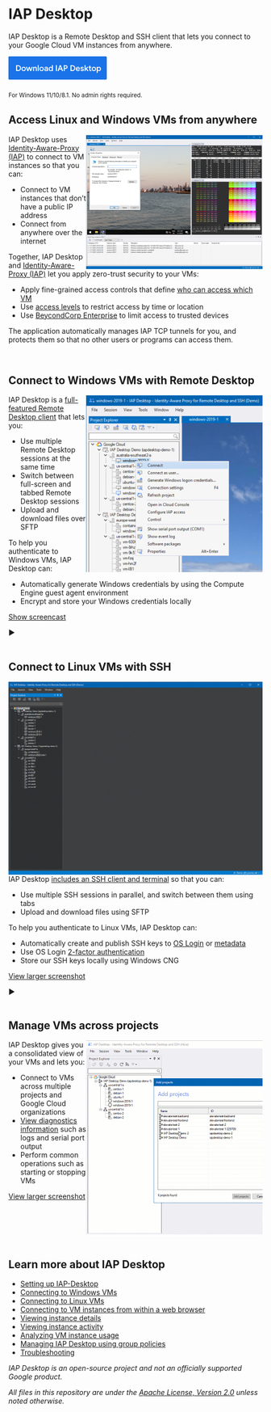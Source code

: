 # IAP Desktop

IAP Desktop is a Remote Desktop and SSH client that lets you connect to your Google Cloud VM instances from anywhere.

[<img src="doc/images/download.png">](https://github.com/GoogleCloudPlatform/iap-desktop/releases/latest/download/IapDesktop.msi)

<sub>
For Windows 11/10/8.1. No admin rights required.
</sub>

## Access Linux and Windows VMs from anywhere

<a href='doc/images/Screenshot_1400.png?raw=true'>
<img src='doc/images/Screenshot_350.png' align='right'>
</a>

IAP Desktop uses [Identity-Aware-Proxy (IAP)](https://cloud.google.com/iap/docs/tcp-forwarding-overview) to connect to VM instances so that you can:

*   Connect to VM instances that don’t have a public IP address
*   Connect from anywhere over the internet

Together, IAP Desktop and [Identity-Aware-Proxy (IAP)](https://cloud.google.com/iap/docs/tcp-forwarding-overview) let you apply zero-trust security to your VMs:

*   Apply fine-grained access controls that define [who can access which VM](https://cloud.google.com/iap/docs/using-tcp-forwarding#configuring_access_and_permissions)
*   Use [access levels](https://cloud.google.com/iap/docs/cloud-iap-context-aware-access-howto) to restrict access by time or location
*   Use [BeycondCorp Enterprise](https://cloud.google.com/beyondcorp-enterprise) to limit access to trusted devices

The application automatically manages IAP TCP tunnels for you, and protects them so that no other users or programs can access them.

<img src='doc/images/pix.gif' width='100%' height='1'>

## Connect to Windows VMs with Remote Desktop

<a href='doc/images/RemoteDesktop_1400?raw=true'>
<img src='doc/images/RemoteDesktop_350.png' align='right'>
</a>

IAP Desktop is a [full-featured Remote Desktop client](https://github.com/GoogleCloudPlatform/iap-desktop/wiki/Connecting-to-instances) that lets you:

*   Use multiple Remote Desktop sessions at the same time
*   Switch between full-screen and tabbed Remote Desktop sessions
*   Upload and download files over SFTP

To help you authenticate to Windows VMs, IAP Desktop can:

*   Automatically generate Windows credentials by using the Compute Engine guest agent environment
*   Encrypt and store your Windows credentials locally

[Show screencast](doc/images/RemoteDesktop_1400.gif?raw=true)

:arrow_forward: <img src='doc/images/pix.gif' width='100%' height='1'>

## Connect to Linux VMs with SSH

<a href='doc/images/RemoteDesktop_1400?raw=true'>
<img src='doc/images/SSH_1400.gif?raw=true' align='right'>
</a>

IAP Desktop [includes an SSH client and terminal](https://github.com/GoogleCloudPlatform/iap-desktop/wiki/Connecting-to-linux-instances) so that you can:

*   Use multiple SSH sessions in parallel, and switch between them using tabs
*   Upload and download files using SFTP

To help you authenticate to Linux VMs, IAP Desktop can:

*   Automatically create and publish SSH keys to [OS Login](https://cloud.google.com/compute/docs/oslogin) or [metadata](https://cloud.google.com/compute/docs/connect/add-ssh-keys#metadata)
*   Use OS Login [2-factor authentication](https://cloud.google.com/compute/docs/oslogin/set-up-oslogin)
*   Store our SSH keys locally using Windows CNG

[View larger screenshot](doc/images/SSH_1400.gif?raw=true)

:arrow_forward: <img src='doc/images/pix.gif' width='100%' height='1'>


## Manage VMs across projects

<img src='doc/images/Manage_350.gif?_=1' align='right'>

IAP Desktop gives you a consolidated view of your VMs and lets you:

*   Connect to VMs across multiple projects and Google Cloud organizations
*   [View diagnostics information](https://github.com/GoogleCloudPlatform/iap-desktop/wiki/Viewing-instance-activity)
    such as logs and serial port output
*   Perform common operations such as starting or stopping VMs


[View larger screenshot](doc/images/Manage_1024.gif?raw=true)

<img src='doc/images/pix.gif' width='100%' height='1'>


## Learn more about IAP Desktop

* [Setting up IAP-Desktop](https://github.com/GoogleCloudPlatform/iap-desktop/wiki/Installation)
* [Connecting to Windows VMs](https://github.com/GoogleCloudPlatform/iap-desktop/wiki/Connecting-to-instances)
* [Connecting to Linux VMs](https://github.com/GoogleCloudPlatform/iap-desktop/wiki/Connecting-to-linux-instances)
* [Connecting to VM instances from within a web browser](https://github.com/GoogleCloudPlatform/iap-desktop/wiki/Browser-Integration)
* [Viewing instance details](https://github.com/GoogleCloudPlatform/iap-desktop/wiki/Viewing-instance-details)
* [Viewing instance activity](https://github.com/GoogleCloudPlatform/iap-desktop/wiki/Viewing-instance-activity)
* [Analyzing VM instance usage](https://github.com/GoogleCloudPlatform/iap-desktop/wiki/Analyzing-usage)
* [Managing IAP Desktop using group policies](https://github.com/GoogleCloudPlatform/iap-desktop/wiki/Managing-IAP-Desktop-using-group-policies)
* [Troubleshooting](https://github.com/GoogleCloudPlatform/iap-desktop/wiki/Troubleshooting)




_IAP Desktop is an open-source project and not an officially supported Google product._

_All files in this repository are under the
[Apache License, Version 2.0](LICENSE.txt) unless noted otherwise._
